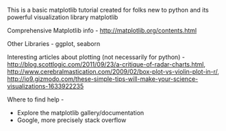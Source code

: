 This is a basic matplotlib tutorial created for folks new to python and its powerful visualization library matplotlib

Comprehensive Matplotlib info - http://matplotlib.org/contents.html

Other Libraries - ggplot, seaborn

Interesting articles about plotting (not necessarily for python) -
http://blog.scottlogic.com/2011/09/23/a-critique-of-radar-charts.html,
http://www.cerebralmastication.com/2009/02/box-plot-vs-violin-plot-in-r/,
http://io9.gizmodo.com/these-simple-tips-will-make-your-science-visualizations-1633922235

Where to find help -
- Explore the matplotlib gallery/documentation
- Google, more precisely stack overflow